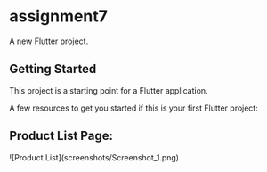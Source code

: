 # assignment7

A new Flutter project.

## Getting Started

This project is a starting point for a Flutter application.

A few resources to get you started if this is your first Flutter project:

<h2>Product List Page:</h2>
![Product List](screenshots/Screenshot_1.png)
